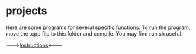 # projects

Here are some programs for several specific functions. To run the program, move the .cpp file to this folder and compile. You may find run.sh useful.

--->[Instructions](mbed-os-example-blinky/README.md)<---
